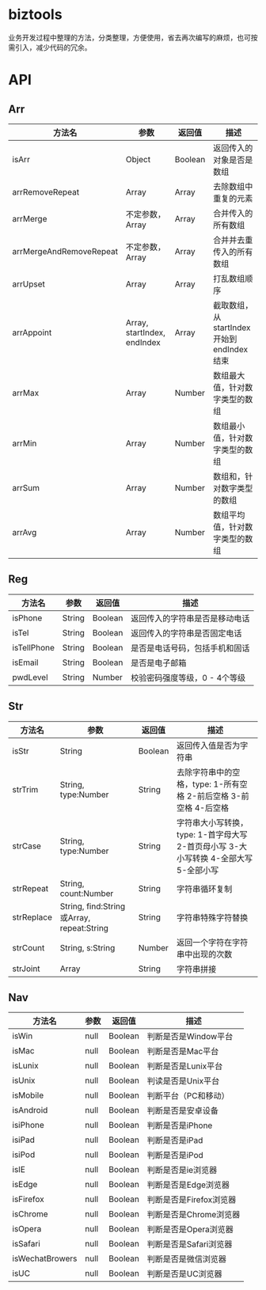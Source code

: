 # biztools

业务开发过程中整理的方法，分类整理，方便使用，省去再次编写的麻烦，也可按需引入，减少代码的冗余。

# API

## Arr

| 方法名 | 参数 | 返回值 | 描述 | 
| - | - | - | - |
| isArr | Object | Boolean | 返回传入的对象是否是数组 | 
| arrRemoveRepeat | Array | Array | 去除数组中重复的元素 | 
| arrMerge | 不定参数， Array | Array | 合并传入的所有数组 |
| arrMergeAndRemoveRepeat | 不定参数， Array | Array | 合并并去重传入的所有数组 |
| arrUpset | Array | Array | 打乱数组顺序 |
| arrAppoint | Array, startIndex, endIndex | Array | 截取数组，从startIndex开始到endIndex结束 |
| arrMax | Array | Number | 数组最大值，针对数字类型的数组 |
| arrMin | Array | Number | 数组最小值，针对数字类型的数组 |
| arrSum | Array | Number | 数组和，针对数字类型的数组 |
| arrAvg | Array | Number | 数组平均值，针对数字类型的数组 |

## Reg

| 方法名 | 参数 | 返回值 | 描述 | 
| - | - | - | - |
| isPhone | String | Boolean | 返回传入的字符串是否是移动电话 | 
| isTel | String | Boolean | 返回传入的字符串是否固定电话 | 
| isTellPhone | String | Boolean | 是否是电话号码，包括手机和固话 | 
| isEmail | String | Boolean | 是否是电子邮箱 | 
| pwdLevel | String | Number | 校验密码强度等级，0 - 4个等级 | 

## Str

| 方法名 | 参数 | 返回值 | 描述 | 
| - | - | - | - |
| isStr | String | Boolean | 返回传入值是否为字符串 | 
| strTrim | String, type:Number | String | 去除字符串中的空格，type: 1-所有空格  2-前后空格  3-前空格 4-后空格 | 
| strCase | String, type:Number | String | 字符串大小写转换，type: 1-首字母大写 2-首页母小写 3-大小写转换 4-全部大写 5-全部小写 | 
| strRepeat | String, count:Number | String | 字符串循环复制 | 
| strReplace | String, find:String或Array, repeat:String | String | 字符串特殊字符替换 | 
| strCount | String, s:String | Number | 返回一个字符在字符串中出现的次数 | 
| strJoint | Array | String | 字符串拼接 |

## Nav

| 方法名 | 参数 | 返回值 | 描述 | 
| - | - | - | - |
| isWin | null | Boolean | 判断是否是Window平台 | 
| isMac | null | Boolean | 判断是否是Mac平台 | 
| isLunix | null | Boolean | 判断是否是Lunix平台 | 
| isUnix | null | Boolean | 判读是否是Unix平台 | 
| isMobile | null | Boolean | 判断平台（PC和移动） | 
| isAndroid | null | Boolean | 判断是否是安卓设备 | 
| isiPhone | null | Boolean | 判断是否是iPhone | 
| isiPad | null | Boolean | 判断是否是iPad | 
| isiPod | null | Boolean | 判断是否是iPod | 
| isIE | null | Boolean | 判断是否是ie浏览器 | 
| isEdge | null | Boolean | 判断是否是Edge浏览器 | 
| isFirefox | null | Boolean | 判断是否是Firefox浏览器 | 
| isChrome | null | Boolean | 判断是否是Chrome浏览器 | 
| isOpera | null | Boolean | 判断是否是Opera浏览器 | 
| isSafari | null | Boolean | 判断是否是Safari浏览器 | 
| isWechatBrowers | null | Boolean | 判断是否是微信浏览器 | 
| isUC | null | Boolean | 判断是否是UC浏览器 | 